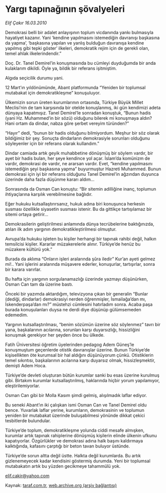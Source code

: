 # Yargı tapınağının şövalyeleri

*Elif Çakır 16.03.2010*

<div class="yazi"><p>Demokrasi belli bir adalet anlayışının toplum vicdanında yankı bulmasıyla hayatiyet kazanır. Yani ‘kendine yapılmasını istemediğin davranışı başkasına da yapma’, ‘başkasına yapılan ve yanlış bulduğun davranışa kendine yapılmış gibi tepki göster’ ilkeleri, demokratik rejim için de gerekli olan, temel ahlak ilkelerindendir.”</p>
<p>Doç. Dr. Tanel Demirel’in konuşmasında bu cümleyi duyduğumda bir anda kulaklarım dikildi. Öyle ya, bildik bir referans işitmiştim.</p>
<p>Algıda seçicilik durumu yani.</p>
<p>12 Mart’ın yıldönümünde, Abant platformunda “Yeniden bir toplumsal mutabakat için demokratikleşme” konuşuluyor.</p>
<p>Ülkemizin sorun üreten kurumlarının ortasında, Türkiye Büyük Millet Meclisi’nin de tam karşısında bir otelde konuşlanmış, iki gün kendimizi adeta dünyaya kapatmışız. Tanel Demirel’le sonradan konuştuk, “Bunun hadis (yani Hz. Muhammed’in bir sözü) olduğunu bilerek mi konuşmaya aldın? Hani ortam da dindar, nabza göre şerbet vereyim türünden?”</p>
<p>“Hayır” dedi, “bunun bir hadis olduğunu bilmiyordum. Meşhur bir söz olarak bildiğimiz bir şey. Sonuçta dindarların demokrasiyle sorunları olduğunu söyleyenler için bir referans olarak kullandım.”</p>
<p>Dindar camiada artık geyik muhabbetine dönüşmüş bir söylem vardır, bir ayet bir hadis bulan, her şeye kendince yol açar. İslam’da komünizm de vardır, demokrasi de vardır, ne ararsan vardır. Evet, “kendine yapılmasını istemediğin şeyi başkasına yapma” buyurmuştur Hazreti Muhammed. Bunun demokrasi için iyi bir referans olduğunu Tanel Demirel’in ağzından duyunca üzerinde daha fazla düşünme kararı aldım...</p>
<p>Sonrasında da Osman Can konuştu: “Bir sitemin adilliğine inanç, toplumun ihtiyaçlarına karşılık verebilmesine bağlıdır.</p>
<p>Eğer hukuku kutsallaştırırsanız, hukuk adına biri konuşunca herkesin susması özellikle siyasetin susması istenir. Bu da gittikçe tartışılamaz bir sitemi ortaya getirir...</p>
<p>Demokrasilerin geliştirilmesi anlamında dünya tecrübelerine baktığınızda, atılan ilk adım yargının demokratikleştirilmesi olmuştur.</p>
<p>Avrupa’da hukuku işleten bu kişiler herhangi bir tapınak rahibi değil, halkın temsilcisi kişiler. Kararlar müzakerelerle alınır. Türkiye’de henüz bu müzakere kültürü yok.”</p>
<p>Burada da aklıma “Onların işleri aralarında şûra iledir” Kur’an ayeti gelmez mi!.. Yani işlerini aralarında müşavere ederler, konuşurlar, tartışırlar, sonra bir karara varırlar.</p>
<p>Bu hafta için yargının sorgulanamazlığı üzerinde yazmayı düşünürken, Osman Can tam da üzerine bastı.</p>
<p>Önceki bir yazımda aktardığım, televizyona çıkan bir generalin “Bunlar (dediği, dindarlar) demokrasiyi nerden öğrenmişler, İsmailağa’dan mı, İskenderpaşa’dan mı?” müstehzi cümlesini hatırladım sonra. Acaba paşa burada konuşulanları duysa ne derdi diye düşünüp gülümsemeden edemedim.</p>
<p>Yargının kutsallaştırılması, “benim sözümün üzerine söz söylenmez” tavrı bir yana, başkalarının acılarına, sorunları karşı duyarsızlığı, hissizliğini konuşmak gerekiyor her şeyden önce bu ülkede.</p>
<p>Fatih Üniversitesi öğretim üyelerinden pedagog Adem Güneş’le konuşmuştum geçenlerde otistik davranışlar üzerine. Bunun Türkiye’de kişisellikten öte kurumsal bir hal aldığını düşünüyorum çünkü. Otistiklerin temel sıkıntısı, başkalarının acılarına karşı duyarsız olmak, hissizleşmektir, demişti Adem Hoca.</p>
<p>Türkiye’de devleti oluşturan bütün kurumlar sanki bu esas üzerine kurulmuş gibi. Birtakım kurumlar kutsallaştırılmış, haklarında hiçbir yorum yapılamıyor, eleştirilemiyorlar.</p>
<p>Osman Can gibi bir Molla Kasım şimdi gelmiş, alışılmadık laflar ediyor.</p>
<p>Bu seneki Abant’ın iki çalışkan ismi Osman Can ve Tanel Demirel oldu bence. Yuvarlak laflar yerine, kurumların, demokrasinin ve toplumun yeniden bir mutabakat üzerinde buluşabilmesi yönünde dikkat çekici tesbitlerde bulundular.</p>
<p>Türkiye’de toplum, demokratikleşme yolunda ciddi mesafe almışken, kurumlar artık tapınak rahiplerine dönüşmüş kişilerin elinde ülkenin ufkunu kapatıyorlar. Özgürlükler ve demokrasi adına halk başını kaldırmaya kalktığında, kafasını çarptığı bir beton tavan buluyor üstünde.</p>
<p>Türkiye’de sorun altta değil üstte. Halkta değil kurumlarda. Bu artık gizlenemeyecek kadar kendisini göstermiş durumda. Yeni bir toplumsal mutabakatın artık bu yüzden gecikmeye tahammülü yok.</p>
<p><a href="mailto:elif.cakir@yahoo.com">elif.cakir@yahoo.com</a></p>
</div>

Kaynak: [taraf.com.tr](http://www.taraf.com.tr:80/makale/10475.htm), [web.archive.org (arşiv bağlantısı)](http://web.archive.org/web/20100322204703/http://www.taraf.com.tr:80/makale/10475.htm)
